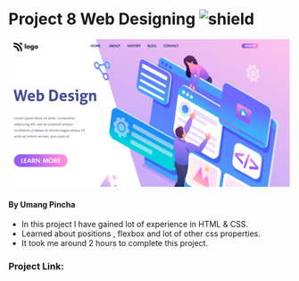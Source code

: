 # Project 8 Web Designing ![shield](https://img.shields.io/badge/HTML%2FCSS-Assignment%208-brightgreen)

![My Imge](./thumbnail.png)


#### By Umang Pincha

- In this project I have gained lot of experience in HTML & CSS.
- Learned about positions , flexbox and lot of other css properties.
- It took me around 2 hours to complete this project.

### Project Link: 